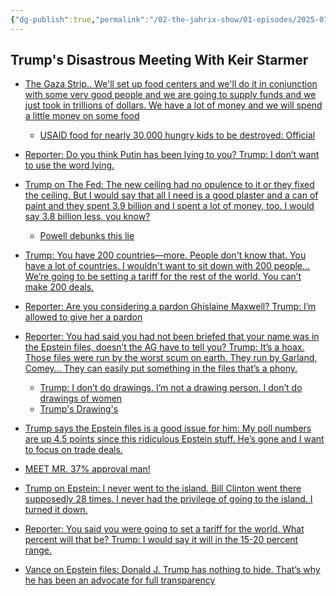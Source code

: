 ```yaml
---
{"dg-publish":true,"permalink":"/02-the-jahrix-show/01-episodes/2025-07-28/","tags":["jahrixshow","maga","trump","vance","epstein"],"created":"2025-07-28T16:19:35.523-04:00","updated":"2025-07-28T18:34:42.567-04:00"}
---
```


## Trump's Disastrous Meeting With Keir Starmer


- [The Gaza Strip.. We'll set up food centers and we'll do it in conjunction with some very good people and we are going to supply funds and we just took in trillions of dollars. We have a lot of money and we will spend a little money on some food](https://x.com/Acyn/status/1949818153950904628)
  - [USAID food for nearly 30,000 hungry kids to be destroyed: Official](https://www.aljazeera.com/news/2025/7/16/usaid-food-for-nearly-30000-hungry-kids-to-be-destroyed-official)


- [Reporter: Do you think Putin has been lying to you? Trump: I don’t want to use the word lying.](https://x.com/Acyn/status/1949821713732325449/video/1)


- [Trump on The Fed: The new ceiling had no opulence to it or they fixed the ceiling. But I would say that all I need is a good plaster and a can of paint and they spent 3.9 billion and I spent a lot of money, too. I would say 3.8 billion less, you know?](https://x.com/Acyn/status/1949824927038939427/video/1)
  - [Powell debunks this lie](https://www.youtube.com/watch?v=JJu03CUfPFI)


- [Trump: You have 200 countries—more. People don't know that. You have a lot of countries. I wouldn't want to sit down with 200 people… We’re going to be setting a tariff for the rest of the world. You can’t make 200 deals.](https://x.com/Acyn/status/1949830028860248457/video/1)


- [Reporter: Are you considering a pardon Ghislaine Maxwell? Trump: I’m allowed to give her a pardon](https://x.com/Acyn/status/1949830180601766371/video/1)


- [Reporter: You had said you had not been briefed that your name was in the Epstein files, doesn’t the AG have to tell you? Trump: It’s a hoax. Those files were run by the worst scum on earth. They run by Garland, Comey… They can easily put something in the files that’s a phony.](https://x.com/Acyn/status/1949832069213016092/video/1)
  - [Trump: I don’t do drawings. I’m not a drawing person. I don’t do drawings of women](https://x.com/Acyn/status/1949832303242522912/video/1) 
  - [Trump's Drawing's](https://x.com/VinceWilsonShow/status/1949832613603979682/photo/1)

- [Trump says the Epstein files is a good issue for him: My poll numbers are up 4.5 points since this ridiculous Epstein stuff. He’s gone and I want to focus on trade deals.](https://x.com/Acyn/status/1949832962352267393)
 - [MEET MR. 37% approval man!](https://news.gallup.com/poll/692879/independents-drive-trump-approval-second-term-low.aspx)  



- [Trump on Epstein: I never went to the island. Bill Clinton went there supposedly 28 times. I never had the privilege of going to the island. I turned it down.](https://x.com/Acyn/status/1949833619717116121)



- [Reporter: You said you were going to set a tariff for the world. What percent will that be? Trump: I would say it will in the 15-20 percent range.](https://x.com/Acyn/status/1949834100585664582)


- [Vance on Epstein files: Donald J. Trump has nothing to hide. That’s why he has been an advocate for full transparency](https://x.com/Acyn/status/1949848812824187266)